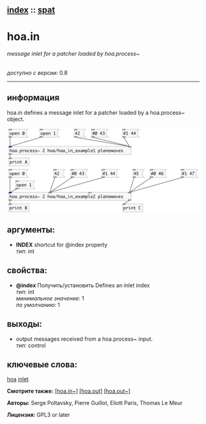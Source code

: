 [index](index.html) :: [spat](category_spat.html)
---

# hoa.in

###### message inlet for a patcher loaded by hoa.process~

*доступно с версии:* 0.8

---


## информация
hoa.in defines a message inlet for a patcher loaded by a hoa.process~ object.


[![example](../examples/img/hoa.in.jpg)](../examples/pd/hoa.in.pd)



## аргументы:

* **INDEX**
shortcut for @index property<br>
_тип:_ int<br>





## свойства:

* **@index** 
Получить/установить Defines an inlet index<br>
_тип:_ int<br>
_минимальное значение:_ 1<br>
_по умолчанию:_ 1<br>





## выходы:

* output messages received from a hoa.process~ input.<br>
_тип:_ control



## ключевые слова:

[hoa](keywords/hoa.html)
[inlet](keywords/inlet.html)



**Смотрите также:**
[\[hoa.in~\]](hoa.in~.html)
[\[hoa.out\]](hoa.out.html)
[\[hoa.out~\]](hoa.out~.html)




**Авторы:** Serge Poltavsky, Pierre Guillot, Eliott Paris, Thomas Le Meur




**Лицензия:** GPL3 or later





